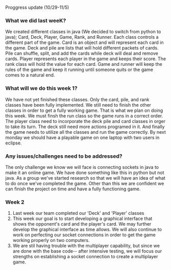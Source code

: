Proggress update (10/29-11/5)

### What we did last weeK?

We created different classes in java (We decided to switch from python to java); Card, Deck, Player, Game, Rank, and Runner. Each
class controls a different part of the game. Card is an object and will represent each card in the game.  Deck and pile are 
lists that will hold different packets of cards. Pile can shuffle, split, and add the cards while deck will deal and remove cards.
Player represents each player in the game and keeps their score. The rank class will hold the value for each card.  Game and runner
will keep the rules of the game and keep it running until someone quits or the game comes to a natural end.

### What will we do this week 1?

We have not yet finished these classes.  Only the card, pile, and rank classes have been fully implemented.  We still need to finish
the other classes in order to get a fully working game.  That is what we plan on doing this week. We must finsh the run class so
the game runs in a correct order. The player class need to incorporate the deck pile and card classes
in orger to take its turn. The deck still need more actions programed in it.  And finally the game needs to utilize all the classes and run the game correctly. By next monday we should have a playable game on one laptop with two users in eclipse.

### Any issues/challenges need to be addressed?

The only challenge we know we will face is connecting sockets in java to make it an online game. We have done something like this in 
python but not java. As a group we've started research so that we will have an idea of what to do once we've completed the game.
Other than this we are confident we can finish the project on time and have a fully functioning game.

### Week 2

1. Last week our team completed our 'Deck' and 'Player' classes
2. This week our goal is to start developing a graphical interface that shows the opponent's card and the player's card. We may further develop the graphical interface as time allows. We will also continue to work on perfecting our socket connections in order to get the game working properly on two computers.
3. We are stil having trouble with the multiplayer capability, but since we are done with the base code-- after intensive testing, we will focus our strengths on establishing a socket connection to create a multiplayer game.